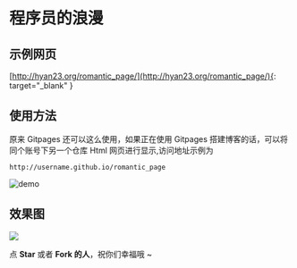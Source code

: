 # 程序员的浪漫

## 示例网页
[http://hyan23.org/romantic_page/](http://hyan23.org/romantic_page/){: target="_blank" }

## 使用方法

原来 Gitpages 还可以这么使用，如果正在使用 Gitpages 搭建博客的话，可以将同个账号下另一个仓库 Html 网页进行显示,访问地址示例为

`http://username.github.io/romantic_page`

![demo](https://ws1.sinaimg.cn/large/c3a916a7gy1fnqsygoap5j20le09e3z7.jpg)

## 效果图

![](./result.gif)

点 **Star** 或者 **Fork 的人**，祝你们幸福哦 ~